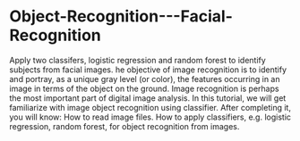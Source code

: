 # Object-Recognition---Facial-Recognition
Apply two classifers, logistic regression and random forest to identify subjects from facial images. he objective of image recognition is to identify and portray, as a unique gray level (or color), the features occurring in an image in terms of the object on the ground. Image recognition is perhaps the most important part of digital image analysis. In this tutorial, we will get familiarize with image object recognition using classifier. After completing it, you will know:  How to read image files. How to apply classifiers, e.g. logistic regression, random forest, for object recognition from images.
